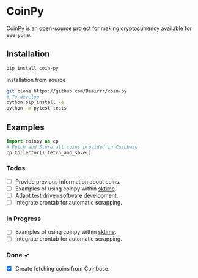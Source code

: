 # CoinPy
CoinPy is an open-source project for making cryptocurrency available for everyone.

## Installation
```bash
pip install coin-py
```
Installation from source
```bash
git clone https://github.com/Demirrr/coin-py
# To develop
python pip install -e
python -m pytest tests
```

## Examples
```python
import coinpy as cp
# Fetch and Store all coins provided in Coinbase
cp.Collector().fetch_and_save()
```

### Todos

- [ ] Provide previous information about coins.
- [ ] Examples of using coinpy within [sktime](https://github.com/alan-turing-institute/sktime).
- [ ] Adapt test driven software development.
- [ ] Integrate crontab for automatic scrapping.

### In Progress

- [ ] Examples of using coinpy within [sktime](https://github.com/alan-turing-institute/sktime).
- [ ] Integrate crontab for automatic scrapping.

### Done ✓

- [x] Create fetching coins from Coinbase.